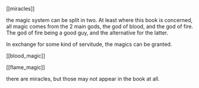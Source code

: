 [[miracles]]

the magic system can be split in two. At least where this book is concerned, all magic comes from the 2 main gods, the god of blood, and the god of fire. The god of fire being a good guy, and the alternative for the latter. 

In exchange for some kind of servitude, the magics can be granted.

[[blood_magic]]

[[flame_magic]]


there are miracles, but those may not appear in the book at all.
